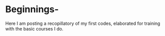 # Beginnings-
Here I am posting a recopillatory of my first codes, elaborated for training with the basic courses I do.
